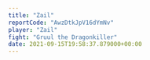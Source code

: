 ```yaml
---
title: "Zail"
reportCode: "AwzDtkJpV16dYmNv"
player: "Zail"
fight: "Gruul the Dragonkiller"
date: 2021-09-15T19:58:37.879000+00:00
---
```

